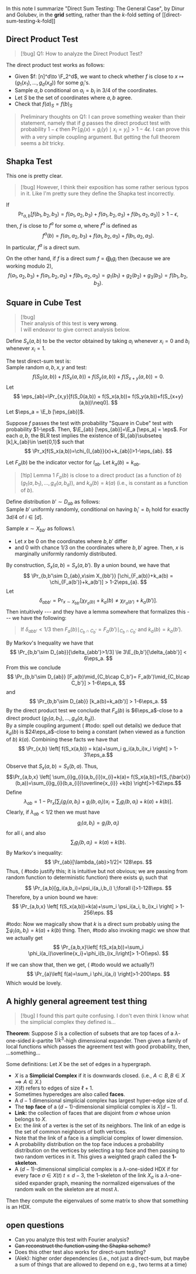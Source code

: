 $\newcommand{\F}{\mathbb{F}}$
$\newcommand{\E}{\mathbb{E}}$
$\newcommand{\eps}{\varepsilon}$
In this note I summarize "Direct Sum Testing: The General Case", by Dinur and Golubev, in the **grid** setting, rather than the $k$-fold setting of [[direct-sum-testing-k-fold]]

## Direct Product Test
> [!bug] Q1: How to analyze the Direct Product Test?

The direct product test works as follows:
- Given $f: [n]^d\to \F_2^d$, we want to check whether $f$ is close to $x\mapsto (g_1(x_1),\ldots, g_d(x_d))$ for some $g_i$'s.
- Sample $a,b$ conditional on $a_i=b_i$ in $3/4$ of the coordinates.
- Let $S$ be the set of coordinates where $a,b$ agree. 
- Check that $f(a)_S = f(b)_S$

> Preliminary thoughts on Q1:
> I can prove something weaker than their statement, namely that if $g$ passes the direct product test with probability $1-\epsilon$ then
> $\Pr[g_i(x)=g_i(y)\mid x_i = y_i]>1-4\epsilon.$
> I can prove this with a very simple coupling argument. But getting the full theorem seems a *bit* tricky.

## Shapka Test
This one is pretty clear. 

>[!bug]
>However, I think their exposition has some rather serious typos in it. 
>Like I'm pretty sure they define the Shapka test incorrectly. 

If 
$$
\Pr_{a,b}[f(b_1,b_2,b_3)=f(a_1,a_2,b_3)+f(a_1,b_2,a_3)+f(b_1,a_2,a_3)]>1-\epsilon,
$$
then, $f$ is close to $f^{a}$ for some $a$, where $f^{a}$ is
defined as 
$$ 
f^{a}(b)  = f(a_1,a_2,b_3)+f(a_1,b_2,a_3)+f(b_1,a_2,a_3). 
$$ 
In particular, $f^{a}$ is a direct sum. 

On the other hand, if $f$ is a direct sum $f=\bigoplus_i g_i$ then
(because we are working modulo $2$),
$$ 
f(a_1,a_2,b_3)+f(a_1,b_2,a_3)+f(b_1,a_2,a_3) = g_1(b_1)+g_2(b_2)+g_3(b_3) = f(b_1,b_2,b_3).
$$ 

## Square in Cube Test
>[!bug]  
>Their analysis of this test is **very wrong**. \
>I will endeavor to give correct analysis below.

Define $S_x(a,b)$ to be the vector obtained by taking $a_i$
whenever $x_i = 0$ and  $b_i$ whenever $x_i = 1$. 

The test direct-sum test is: \
Sample random $a,b,x,y$ and test:
$$ 
f(S_0(a,b)) + f(S_x(a,b))+ f(S_y(a,b))+f(S_{x+y}(a,b))=0.
$$ 
Let 
$$ 
\eps_{ab}=\Pr_{x,y}[f(S_0(a,b)) + f(S_x(a,b))+ f(S_y(a,b))+f(S_{x+y}(a,b))\neq0].
$$
Let $\eps_a = \E_b [\eps_{ab}]$.

Suppose $f$ passes the test with probability "Square in Cube" test with probability $1-\eps$. Then, $\E_{ab} [\eps_{ab}]=\E_a [\eps_a] = \eps$.
For each $a,b$, the BLR test implies the existence of $I_{ab}\subseteq [k],k_{ab}\in \set{0,1}$ such that
$$
\Pr_x[f(S_x(a,b))=\chi_{I_{ab}}(x)+k_{ab}]>1-\eps_{ab}.
$$

Let $F_a(b)$ be the indicator vector for $I_{ab}$. Let $k_a(b) = k_{ab}$.

> [!tip] Lemma 1
> $F_a(b)$ is close to a direct product (as a function of $b$) $(g_{1}(a,b_1),\dots,g_d(a,b_d))$, and $k_a(b) = k(a)$ (i.e., is constant as a function of $b$).

Define distribution $b'\sim D_{ab}$ as follows: \
Sample $b'$ uniformly randomly, conditional on having $b_i'= b_i$  hold for exactly $3d/4$ of $i\in [d]$. 

Sample $x\sim X_{bb'}$ as follows:\
- Let $x$ be $0$ on the coordinates where $b,b'$ differ
- and $0$ with chance $1/3$ on the coordinates where $b,b'$ agree. 
Then, $x$ is marginally uniformly randomly distributed. 

By construction, $S_x(a,b) = S_x(a,b')$.
By a union bound, we have that 
$$
\Pr_{b,b'\sim D_{ab},x\sim X_{bb'}} [\chi_{F_a(b)}+k_a(b) = \chi_{F_a(b')}+k_a(b')] > 1-2\eps_{a}.
$$
Let 
$$
\delta_{abb'} =  \Pr_{x\sim X_{bb'}} [\chi_{F_a(b)}+k_a(b) \neq \chi_{F_a(b')}+k_a(b')].
$$
Then intuitively  --- and they have a lemma somewhere that formalizes this --- we have the following: 
> If $\delta_{abb'}<1/3$ then $F_a(b)\mid_{C_b\cap C_b'}= F_a(b')\mid_{C_b\cap C_b'}$ and $k_a(b)=k_a(b')$.

By Markov's Inequality we have that 
$$
\Pr_{b,b'\sim D_{ab}}[\delta_{abb'}>1/3] \le 3\E_{b,b'}[\delta_{abb'}] < 6\eps_a.
$$
From this we conclude
$$
\Pr_{b,b'\sim D_{ab}} [F_a(b)\mid_{C_b\cap C_b'}= F_a(b')\mid_{C_b\cap C_b'}] > 1-6\eps_a,
$$
and 
$$
\Pr_{b,b'\sim D_{ab}} [k_a(b)=k_a(b')] > 1-6\eps_a.
$$
By the direct product test we conclude that $F_a(b)$ is $6\eps_a$-close to a direct product $(g_1(a,b_1),\dots,g_d(a,b_d))$. \
By a simple coupling argument ( #todo: spell out details) we deduce that $k_a(b)$ is $24\eps_a$-close to being a constant (when viewed as a function of $b$) $k(a)$. 
Combining these facts we have that 
$$ \Pr_{x,b} \left[ f(S_x(a,b)) = k(a)+\sum_i g_i(a,b_i)x_i \right] > 1-31\eps_a.$$ 

Observe that $S_{x}(a,b)=S_{\bar{x}}(b,a)$. Thus,
$$\Pr_{a,b,x} \left[ \sum_{i}g_{i}(a,b_{i})x_{i}+k(a)= f(S_x(a,b))=f(S_{\bar{x}}(b,a))=\sum_{i}g_{i}(b,a_{i})\overline{x_{i}} +k(b) \right]>1-62\eps.$$
Define 
$$
\lambda_{ab}=1-\Pr_x\left[ \sum_i (g_i(a,b_i)+g_i(b,a_i))x_i=\sum_i g_i(b,a_i) + k(a)+k(b) \right].
$$
Clearly, if $\lambda_{ab}<1/2$  then we must have 
$$
g_i(a,b_i)=g_i(b,a_i)
$$
for all $i$, and also 
$$
\sum_i g_i(b,a_i)=k(a)+k(b).
$$
By Markov's inequality:
$$
\Pr_{ab}[\lambda_{ab}>1/2]< 128\eps.
$$
Thus, ( #todo justify this; it is intuitive but not obvious; we are passing from random function to deterministic function) there exists $\psi_i$ such that 
$$
\Pr_{a,b}[g_i(a,b_i)=\psi_i(a_i,b_i) \;\forall i]>1-128\eps.
$$
Therefore, by a union bound we have:
$$
\Pr_{a,b,x} \left[ f(S_x(a,b))=k(a)+\sum_i \psi_i(a_i, b_i)x_i \right] > 1-256\eps.
$$

#todo: Now we magically show that $k$ is a direct sum probably using the $\sum \psi_i(a_i,b_i) = k(a)+k(b)$ thing. 
Then, #todo also invoking magic we show that we actually get 
$$
\Pr_{a,b,x}\left[ f(S_x(a,b))=\sum_i \phi_i(a_i)\overline{x_i}+\phi_i(b_i)x_i\right]> 1-O(\eps).
$$

If we can show that, then we get, ( #todo would we actually?) 
$$
\Pr_{a}\left[ f(a)=\sum_i \phi_i(a_i) \right]>1-200\eps.
$$
Which would be lovely. 


## A highly general agreement test thing

>[!bug] I found this part quite confusing.
>I don't even think I know what the simplicial complex they defined is...

**Theorem**: Suppose $S$ is a collection of subsets that are top faces of a $\lambda$-one-sided $k$-partite $1/k^3$-high dimensional  expander. 
Then given a family of local functions which passes the agreement test with good probability, then, ...something...

Some definitions: 
Let $X$ be the set of edges in a hypergraph.
- $X$ is a **Simplicial Complex** if it is downwards closed. (i.e., $A\subset B, B\in X \implies A\in X$.)
- $X(\ell)$ refers to edges of size $\ell+1$.
- Sometimes hyperedges are also called **faces**. 
- A $d-1$ dimensional simplicial complex has largest hyper-edge size of $d$. 
- The **top face** of a $(d-1)$-dimensional simplicial complex is $X(d-1)$.
- **Link:** the collection of faces that are disjoint from $\sigma$ whose union belongs to $X$.
- Ex: the *link* of a vertex is the set  of its neighbors. The link of an edge is the set of common neighbors of both vertices. 
- Note that the link of a face is a simplicial complex of lower dimension.
- A probability distribution on the top face induces a probability distribution on the vertices by selecting a top face and then passing to two random vertices in it. This gives a weighted graph called the **$1$-skeleton**.
- A $(d-1)$-dimensional simplicial complex is a $\lambda$-one-sided HDX if for every face $\sigma\in X(t)$  $t\le d-3$, the $1$-skeleton of the link $X_\sigma$ is a $\lambda$-one-sided expander graph, meaning the normalized eigenvalues of the random walk on the skeleton are at most $\lambda$. 

Then they compute the eigenvalues of some matrix to show that something is an HDX.
## open questions
- Can you analyze this test with Fourier analysis?
- ~~Can reconstruct the function using the Shapka scheme?~~
- Does this other test also works for direct-sum testing?
- (Alek): higher order dependencies (i.e., not just a direct-sum, but maybe a sum of things that are allowed to depend on e.g., two terms at a time)
